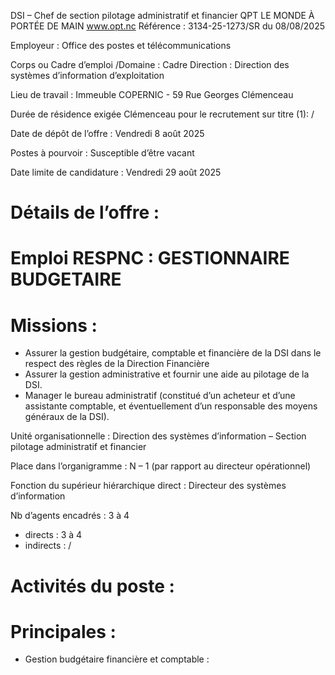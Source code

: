 
DSI – Chef de section pilotage administratif et financier                           QPT
LE MONDE À PORTÉE DE MAIN
www.opt.nc
Référence : 3134-25-1273/SR du 08/08/2025

Employeur : Office des postes et télécommunications

Corps ou Cadre d’emploi /Domaine : Cadre                  Direction : Direction des systèmes d’information
d’exploitation

Lieu de travail : Immeuble COPERNIC - 59 Rue Georges Clémenceau

Durée de résidence exigée                                 Clémenceau
pour le recrutement sur titre (1): /

Date de dépôt de l’offre : Vendredi 8 août 2025

Postes à pourvoir : Susceptible d’être vacant

Date limite de candidature : Vendredi 29 août 2025

# Détails de l’offre :

# Emploi RESPNC : GESTIONNAIRE BUDGETAIRE

# Missions :

- Assurer la gestion budgétaire, comptable et financière de la DSI dans le respect des règles de la Direction Financière
- Assurer la gestion administrative et fournir une aide au pilotage de la DSI.
- Manager le bureau administratif (constitué d’un acheteur et d’une assistante comptable, et éventuellement d’un responsable des moyens généraux de la DSI).

Unité organisationnelle : Direction des systèmes d’information – Section pilotage administratif et financier

Place dans l’organigramme : N – 1 (par rapport au directeur opérationnel)

Fonction du supérieur hiérarchique direct : Directeur des systèmes d’information

Nb d’agents encadrés : 3 à 4

- directs : 3 à 4
- indirects : /

# Activités du poste :

# Principales :

- Gestion budgétaire financière et comptable :


